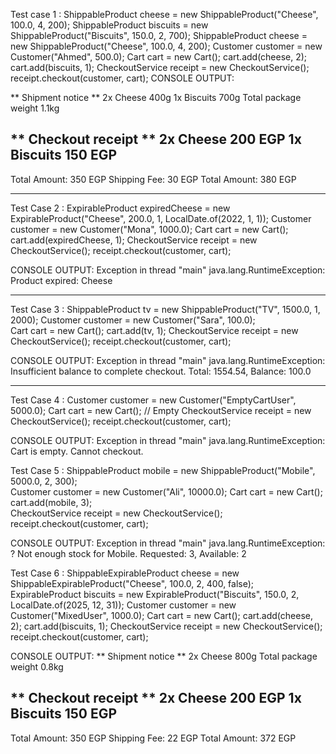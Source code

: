 Test case 1 :
ShippableProduct cheese = new ShippableProduct("Cheese", 100.0, 4, 200);
ShippableProduct biscuits = new ShippableProduct("Biscuits", 150.0, 2, 700);
ShippableProduct cheese = new ShippableProduct("Cheese", 100.0, 4, 200);
Customer customer = new Customer("Ahmed", 500.0);
Cart cart = new Cart();
cart.add(cheese, 2);
cart.add(biscuits, 1);
CheckoutService receipt = new CheckoutService();
receipt.checkout(customer, cart);
CONSOLE OUTPUT:

** Shipment notice **
2x Cheese      400g
1x Biscuits      700g
Total package weight 1.1kg

** Checkout receipt **
2x Cheese    200 EGP
1x Biscuits    150 EGP
----------------------
Total Amount: 350 EGP
Shipping Fee: 30 EGP
Total Amount: 380 EGP


-----------------------------------
Test Case 2 :
 ExpirableProduct expiredCheese = new ExpirableProduct("Cheese", 200.0, 1, LocalDate.of(2022, 1, 1));
Customer customer = new Customer("Mona", 1000.0);
Cart cart = new Cart();
cart.add(expiredCheese, 1);
CheckoutService receipt = new CheckoutService();
receipt.checkout(customer, cart);

CONSOLE OUTPUT:
 Exception in thread "main" java.lang.RuntimeException: Product expired: Cheese

----------------------------------
Test Case 3 :
 ShippableProduct tv = new ShippableProduct("TV", 1500.0, 1, 2000);
Customer customer = new Customer("Sara", 100.0);  
Cart cart = new Cart();
cart.add(tv, 1);
CheckoutService receipt = new CheckoutService();
receipt.checkout(customer, cart);

CONSOLE OUTPUT:
 Exception in thread "main" java.lang.RuntimeException: Insufficient balance to complete checkout. Total: 1554.54, Balance: 
100.0

----------------------------------
Test Case 4 :
Customer customer = new Customer("EmptyCartUser", 5000.0);
Cart cart = new Cart(); // Empty
CheckoutService receipt = new CheckoutService();
receipt.checkout(customer, cart);

CONSOLE OUTPUT:
Exception in thread "main" java.lang.RuntimeException: Cart is empty. Cannot checkout.

Test Case 5 :
 ShippableProduct mobile = new ShippableProduct("Mobile", 5000.0, 2, 300);  
Customer customer = new Customer("Ali", 10000.0);
Cart cart = new Cart();
cart.add(mobile, 3);  
CheckoutService receipt = new CheckoutService();
receipt.checkout(customer, cart);
    
CONSOLE OUTPUT:
Exception in thread "main" java.lang.RuntimeException: ? Not enough stock for Mobile. Requested: 3, Available: 2

Test Case 6 :
    ShippableExpirableProduct cheese = new ShippableExpirableProduct("Cheese", 100.0, 2, 400, false);
    ExpirableProduct biscuits = new ExpirableProduct("Biscuits", 150.0, 2, LocalDate.of(2025, 12, 31));
    Customer customer = new Customer("MixedUser", 1000.0);
    Cart cart = new Cart();
    cart.add(cheese, 2);
    cart.add(biscuits, 1);
    CheckoutService receipt = new CheckoutService();
    receipt.checkout(customer, cart);
    
CONSOLE OUTPUT:
** Shipment notice **
2x Cheese      800g
Total package weight 0.8kg

** Checkout receipt **
2x Cheese    200 EGP
1x Biscuits    150 EGP
----------------------
Total Amount: 350 EGP
Shipping Fee: 22 EGP
Total Amount: 372 EGP

 

